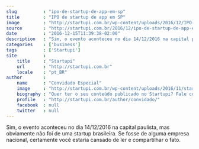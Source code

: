 ```yaml
---
slug          : "ipo-de-startup-de-app-em-sp"
title         : "IPO de startup de app em SP"
image         : "http://startupi.com.br/wp-content/uploads/2016/12/IPO-870x250.jpg"
source        : "http://startupi.com.br/2016/12/ipo-de-startup-de-app-em-sp/"
date          : "2016-12-15T11:39:38-02:00"
description   : "Sim, o evento aconteceu no dia 14/12/2016 na capital paulista, mas obviamente não foi de uma startup brasileira. Se fosse de alguma empresa nacional, certamente você estaria cansado de ler e compartilhar o fato."
categories    : ['business']
tags          : ['Startupi']
site          :
    title     : "Startupi"
    url       : "http://startupi.com.br"
    locale    : "pt_BR"
author        :
    name      : "Convidado Especial"
    image     : "http://startupi.com.br/wp-content/uploads/2016/11/startupi_bola-170x170.jpg"
    biography : "Quer ter o seu conteúdo publicado no Startupi? Fale com a gente pelo ."
    profile   : "http://startupi.com.br/author/convidado/"
    facebook  : null
    twitter   : null
---
```


Sim, o evento aconteceu no dia 14/12/2016 na capital paulista, mas obviamente não foi de uma startup brasileira. Se fosse de alguma empresa nacional, certamente você estaria cansado de ler e compartilhar o fato.
